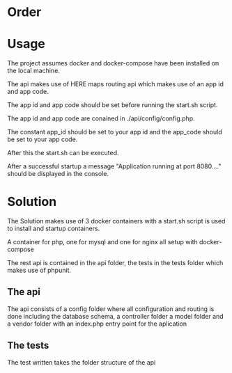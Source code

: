 # Order

# Usage

The project assumes docker and docker-compose have been installed on the local machine.

The api makes use of HERE maps routing api which makes use of an app id and app code.

The app id and app code should be set before running the start.sh script.

The app id and app code are conained in ./api/config/config.php.

The constant app_id should be set to your app id and the app_code should be set to your app code.


After this the start.sh can be executed.

After a successful startup a message "Application running at port 8080...." should be displayed in the console.


# Solution

The Solution makes use of 3 docker containers with a start.sh script is used to install and startup containers.

A container for php, one for mysql and one for nginx all setup with docker-compose

The rest api is contained in the api folder, the tests in the tests folder which makes use of phpunit.

## The api

The api consists of a config folder where all configuration and routing is done including the database schema,
a controller folder a model folder and a vendor folder with an index.php entry point for the aplication

## The tests
The test written takes the folder structure of the api
